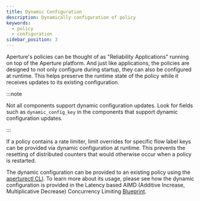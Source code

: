 ```yaml
---
title: Dynamic Configuration
description: Dynamically configuration of policy
keywords:
  - policy
  - configuration
sidebar_position: 3
---
```


Aperture's policies can be thought of as "Reliability Applications" running on
top of the Aperture platform. And just like applications, the policies are
designed to not only configure during startup, they can also be configured at
runtime. This helps preserve the runtime state of the policy while it receives
updates to its existing configuration.

:::note

Not all components support dynamic configuration updates. Look for fields such
as `dynamic_config_key` in the components that support dynamic configuration
updates.

:::

If a policy contains a rate limiter, limit overrides for specific flow label
keys can be provided via dynamic configuration at runtime. This prevents the
resetting of distributed counters that would otherwise occur when a policy is
restarted.

The dynamic configuration can be provided to an existing policy using the
[aperturectl CLI](/reference/aperturectl/apply/apply.md). To learn more about
its usage, please see how the dynamic configuration is provided in the Latency
based AIMD (Additive Increase, Multiplicative Decrease) Concurrency Limiting
[Blueprint](/reference/policies/bundled-blueprints/policies/latency-aimd-concurrency-limiting.md).
